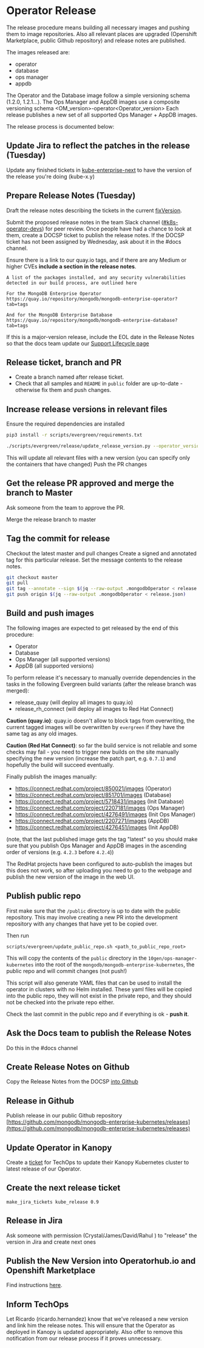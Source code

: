 # Operator Release

The release procedure means building all necessary images and pushing them to image repositories.
Also all relevant places are upgraded (Openshift Marketplace, public Github repository) and
release notes are published.

The images released are:
- operator
- database
- ops manager
- appdb

The Operator and the Database image follow a simple versioning schema (1.2.0, 1.2.1...).
The Ops Manager and AppDB images use a composite versioning schema <OM_version>-operator<Operator_version>
Each release publishes a new set of all supported Ops Manager + AppDB images.

The release process is documented below:

## Update Jira to reflect the patches in the release (Tuesday)

Update any finished tickets in [kube-enterprise-next](https://jira.mongodb.org/issues/?jql=project%20%3D%20CLOUDP%20AND%20component%20%3D%20%22Kubernetes%20Enterprise%22%20%20AND%20status%20in%20(Resolved%2C%20Closed)%20and%20fixVersion%3D%20kube-enterprise-next%20%20ORDER%20BY%20resolved) to have the version of the release you're doing (kube-x.y)

## Prepare Release Notes (Tuesday)

Draft the release notes describing the tickets in the current
[fixVersion](https://jira.mongodb.org/issues/?jql=project%20%3D%20CLOUDP%20AND%20component%20%3D%20Kubernetes%20AND%20status%20in%20(Resolved%2C%20Closed)%20and%20fixVersion%3D%20kube-enterprise-next%20).

Submit the proposed release notes in the team Slack channel
([#k8s-operator-devs](https://mongodb.slack.com/messages/CGLP6R2PQ)) for peer
review. Once people have had a chance to look at them, create a DOCSP ticket to
publish the release notes. If the DOCSP ticket has not been assigned by
Wednesday, ask about it in the #docs channel.

Ensure there is a link to our quay.io tags, and if there are any Medium or higher CVEs **include a section in the release notes**.

```
A list of the packages installed, and any security vulnerabilities detected in our build process, are outlined here

For the MongoDB Enterprise Operator
https://quay.io/repository/mongodb/mongodb-enterprise-operator?tab=tags

And for the MongoDB Enterprise Database
https://quay.io/repository/mongodb/mongodb-enterprise-database?tab=tags
```

If this is a major-version release, include the EOL date in the Release Notes so that the docs team update our [Support Lifecycle page](https://docs.mongodb.com/kubernetes-operator/master/reference/support-lifecycle/#k8s-support-lifecycle)


## Release ticket, branch and PR

* Create a branch named after release ticket.
* Check that all samples and `README` in `public` folder are up-to-date -
  otherwise fix them and push changes.

## Increase release versions in relevant files

Ensure the required dependencies are installed
```bash
pip3 install -r scripts/evergreen/requirements.txt
```

```bash
./scripts/evergreen/release/update_release_version.py --operator_version <operator_version> --init_opsmanager_version <init_om_version> --init_appdb_version <init_appdb_version>
```
This will update all relevant files with a new version (you can specify only the containers that have changed)
Push the PR changes

## Get the release PR approved and merge the branch to Master

Ask someone from the team to approve the PR.

Merge the release branch to master

## Tag the commit for release

Checkout the latest master and pull changes
Create a signed and annotated tag for this particular release. Set the message contents to the release notes.

```bash
git checkout master
git pull
git tag --annotate --sign $(jq --raw-output .mongodbOperator < release.json)
git push origin $(jq --raw-output .mongodbOperator < release.json)
```

## Build and push images

The following images are expected to get released by the end of this procedure:
* Operator
* Database
* Ops Manager (all supported versions)
* AppDB (all supported versions)

To perform release it's necessary to manually override dependencies in the tasks in the following
Evergreen build variants (after the release branch was merged):
* release_quay (will deploy all images to quay.io)
* release_rh_connect (will deploy all images to Red Hat Connect)

**Caution (quay.io)**: quay.io doesn't allow to block tags from overwriting, the
current tagged images will be overwritten by `evergreen` if they have
the same tag as any old images.

**Caution (Red Hat Connect)**: so far the build service is not reliable and some checks may fail - you need to trigger new builds on the
site manually specifying the new version (increase the patch part, e.g. `0.7.1`) and hopefully the build will succeed
eventually.

Finally publish the images manually:
* https://connect.redhat.com/project/850021/images (Operator)
* https://connect.redhat.com/project/851701/images (Database)
* https://connect.redhat.com/project/5718431/images (Init Database)
* https://connect.redhat.com/project/2207181/images (Ops Manager)
* https://connect.redhat.com/project/4276491/images (Init Ops Manager)
* https://connect.redhat.com/project/2207271/images (AppDB)
* https://connect.redhat.com/project/4276451/images (Init AppDB)

(note, that the last published image gets the tag "latest" so you should make sure that you publish Ops Manager
 and AppDB images in the ascending order of versions (e.g. `4.2.3` before `4.2.4`))

The RedHat projects have been configured to auto-publish the images but this does not work, so after uploading you need to go to the webpage and publish the new version of the image in the web UI.


## Publish public repo

First make sure that the `/public` directory is up to date with the public
repository. This may involve creating a new PR into the development repository
with any changes that have yet to be copied over.

Then run

    scripts/evergreen/update_public_repo.sh <path_to_public_repo_root>

This will copy the contents of the `public` directory in the `10gen/ops-manager-kubernetes` into
the root of the `mongodb/mongodb-enterprise-kubernetes`, the public repo and will commit changes (not push!)

This script will also generate YAML files that can be used to install
the operator in clusters with no Helm installed. These yaml files will
be copied into the public repo, they will not exist in the private
repo, and they should not be checked into the private repo either.

Check the last commit in the public repo and if everything is ok - **push it**.

## Ask the Docs team to publish the Release Notes
Do this in the #docs channel

## Create Release Notes on Github
Copy the Release Notes from the DOCSP [into Github](https://github.com/mongodb/mongodb-enterprise-kubernetes/releases/new)

## Release in Github

Publish release in our public Github repository
[https://github.com/mongodb/mongodb-enterprise-kubernetes/releases](https://github.com/mongodb/mongodb-enterprise-kubernetes/releases)

## Update Operator in Kanopy

Create a
[ticket](https://jira.mongodb.org/projects/TECHOPS/welcome-guide) for
TechOps to update their Kanopy Kubernetes cluster to latest release of
our Operator.

## Create the next release ticket

    make_jira_tickets kube_release 0.9

## Release in Jira

Ask someone with permission (Crystal/James/David/Rahul ) to "release" the version in Jira and create next ones

## Publish the New Version into Operatorhub.io and Openshift Marketplace

Find instructions [here](publishing-to-marketplaces.md).

## Inform TechOps
Let Ricardo (ricardo.hernandez) know that we've released a new version and link
him the release notes. This will ensure that the Operator as deployed in Kanopy
is updated appropriately. Also offer to remove this notification from our
release process if it proves unnecessary.
